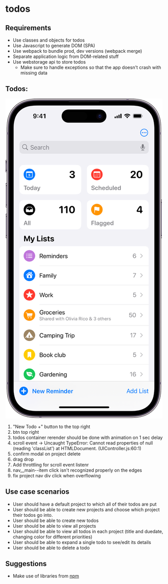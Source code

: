 # todos

## Requirements

- Use classes and objects for todos
- Use Javascript to generate DOM (SPA)
- Use webpack to bundle prod, dev versions (webpack merge)
- Separate application logic from DOM-related stuff
- Use webstorage api to store todos
  - Make sure to handle exceptions so that the app doesn't crash with missing data

## Todos:

![alt text](image-1.png)

1. "New Todo +" button to the top right
2. btn top right
3. todos container rerender should be done with animation on 1 sec delay
4. scroll event -> Uncaught TypeError: Cannot read properties of null (reading 'classList')
   at HTMLDocument.<anonymous> (UIController.js:60:1)
5. confirm modal on project delete
6. drag drop
7. Add throttling for scroll event listenr
8. nav\_\_main--item click isn't recognized properly on the edges
9. fix project nav div click when overflowing

## Use case scenarios

- User should have a default project to which all of their todos are put
- User should be able to create new projects and choose which project their todos go into.
- User should be able to create new todos
- User should be able to view all projects
- User should be able to view all todos in each project (title and duedate, changing color for different priorities)
- User should be able to expand a single todo to see/edit its details
- User should be able to delete a todo

## Suggestions

- Make use of libraries from [npm](https://github.com/date-fns/date-fns)
